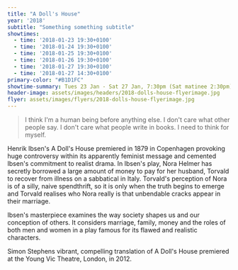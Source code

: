 ```yaml
---
title: "A Doll's House"
year: '2018'
subtitle: "Something something subtitle"
showtimes:
  - time: '2018-01-23 19:30+0100'
  - time: '2018-01-24 19:30+0100'
  - time: '2018-01-25 19:30+0100'
  - time: '2018-01-26 19:30+0100'
  - time: '2018-01-27 19:30+0100'
  - time: '2018-01-27 14:30+0100'
primary-color: "#B1D1FC"
showtime-summary: Tues 23 Jan - Sat 27 Jan, 7:30pm (Sat matinee 2:30pm)
header-image: assets/images/headers/2018-dolls-house-flyerimage.jpg
flyer: assets/images/flyers/2018-dolls-house-flyerimage.jpg
---
```


> I think I'm a human being before anything else. I don't care what other people say. I don't care what people write in books. I need to think for myself.

Henrik Ibsen's A Doll's House premiered in 1879 in Copenhagen provoking huge controversy within its apparently feminist message and cemented Ibsen's commitment to realist drama. In Ibsen's play, Nora Helmer has secretly borrowed a large amount of money to pay for her husband, Torvald to recover from illness on a sabbatical in Italy. Torvald's perception of Nora is of a silly, naive spendthrift, so it is only when the truth begins to emerge and Torvald realises who Nora really is that unbendable cracks appear in their marriage.

Ibsen's masterpiece examines the way society shapes us and our conception of others. It considers marriage, family, money and the roles of both men and women in a play famous for its flawed and realistic characters.

Simon Stephens vibrant, compelling translation of A Doll's House premiered at the Young Vic Theatre, London, in 2012.
